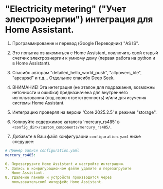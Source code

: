 # "Electricity metering" ("Учет электроэнергии") интеграция для Home Assistant.

1. Программирование и перевод (Google Переводчик) "AS IS".
2. Это попытка ознакомиться с Home Assistant, поключить свой старый 
   счетчик электроэнергии к умному дому (первая работа на python и в 
   Home Assistant). 
3. Спасибо авторам "detailed_hello_world_push", "allpowers_ble", 
   "apcupsd" и т.д.,. Отдельное спасибо Deep Seek.
4. ВНИМАНИЕ! Эта интеграция (не эталон для подражания, возможны 
   неточности и ошибки) предназначена для внутреннего использования
   (под свою ответственность) и/или для изучения системы Home Assistant.
5. Интеграцию проверял на версии 'Core  2025.2.5' в режиме "storage". 

6. Копируйте содержимое каталога 'mercury_rs485'  в
   `<config_dir>/custom_components/mercury_rs485/`.

7. Добавьте в Ваш файл конфигурации `configuration.yaml` ниже следущее:
```yaml
# Пример записи configuration.yaml
mercury_rs485:

6. Перезагрузите Home Assistant и настройте интеграцию.
7. Запись в конфигурационном файле удалите и перезагрузите 
   Home Assistant. 
8. Удаление панели и устройств производится через 
   пользовательский интерфейс Home Assistant.
